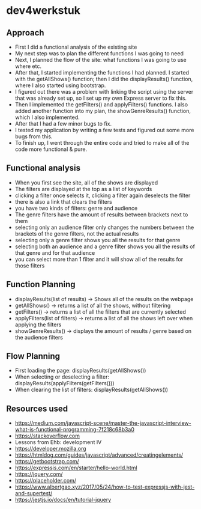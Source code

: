 # dev4werkstuk

## Approach
* First I did a functional analysis of the existing site
* My next step was to plan the different functions I was going to need
* Next, I planned the flow of the site: what functions I was going to use where etc. 
* After that, I started implementing the functions I had planned. I started with the getAllShows() function; then I did the displayResults() function, where I also started using bootstrap. 
* I figured out there was a problem with linking the script using the server that was already set up, so I set up my own Express server to fix this.
* Then I implemented the getFilters() and applyFilters() functions. I also added another function into my plan, the showGenreResults() function, which I also implemented. 
* After that I had a few minor bugs to fix. 
* I tested my application by writing a few tests and figured out some more bugs from this.
* To finish up, I went through the entire code and tried to make all of the code more functional & pure.

## Functional analysis
* When you first see the site, all of the shows are displayed
* The filters are displayed at the top as a list of keywords
* clicking a filter once selects it, clicking a filter again deselects the filter
* there is also a link that clears the filters
* you have two kinds of filters: genre and audience
* The genre filters have the amount of results between brackets next to them
* selecting only an audience filter only changes the numbers between the brackets of the genre filters, not the actual results
* selecting only a genre filter shows you all the results for that genre
* selecting both an audience and a genre filter shows you all the results of that genre and for that audience
* you can select more than 1 filter and it will show all of the results for those filters


## Function Planning
* displayResults(list of results) -> Shows all of the results on the webpage
* getAllShows() -> returns a list of all the shows, without filtering
* getFilters() -> returns a list of all the filters that are currently selected
* applyFilters(list of filters) -> returns a list of all the shows left over when applying the filters
* showGenreResults() -> displays the amount of results / genre based on the audience filters

## Flow Planning
* First loading the page: displayResults(getAllShows())
* When selecting or deselecting a filter: displayResults(applyFilters(getFilters()))
* When clearing the list of filters: displayResults(getAllShows())

## Resources used
* https://medium.com/javascript-scene/master-the-javascript-interview-what-is-functional-programming-7f218c68b3a0
* https://stackoverflow.com
* Lessons from Ehb: development IV
* https://developer.mozilla.org
* https://htmldog.com/guides/javascript/advanced/creatingelements/
* https://getbootstrap.com/
* https://expressjs.com/en/starter/hello-world.html
* https://jquery.com/
* https://placeholder.com/
* https://www.albertgao.xyz/2017/05/24/how-to-test-expressjs-with-jest-and-supertest/
* https://jestjs.io/docs/en/tutorial-jquery
